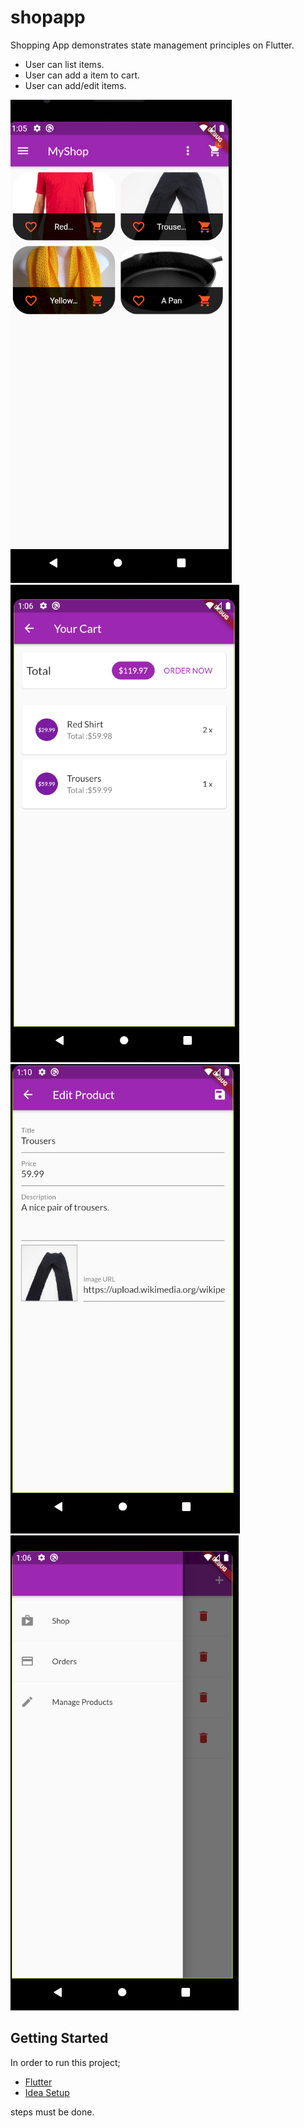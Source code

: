 # shopapp

Shopping App demonstrates state management principles on Flutter.

- User can list items.
- User can add a item to cart.
- User can add/edit items.

![Alt text](https://github.com/ydeliorman/shopapp/blob/master/images/opening_screen.PNG)
![Alt text](https://github.com/ydeliorman/shopapp/blob/master/images/order_screen.PNG)
![Alt text](https://github.com/ydeliorman/shopapp/blob/master/images/edit_item.PNG)
![Alt text](https://github.com/ydeliorman/shopapp/blob/master/images/drawer.PNG)


## Getting Started

In order to run this project;

- [Flutter](https://flutter.dev/docs/get-started/install)
- [Idea Setup](https://flutter.dev/docs/get-started/editor?tab=androidstudio)

steps must be done.
